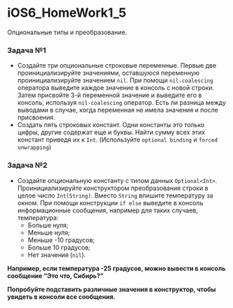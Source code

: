 # iOS6_HomeWork1_5
Опциональные типы и преобразование.

### Задача №1
* Создайте три опциональные строковые переменные. Первые две проинициализируйте значениями, оставшуюся переменную проинициализируйте значением `nil`.
При помощи `nil-coalescing` оператора выведите каждое значение в консоль с новой строки.
Затем присвойте 3-й переменной значение и выведите его в консоль, используя `nil-coalescing` оператор. Есть ли разница между выводами в случае, когда переменная не имела значения и после присвоения.
* Создать пять строковых констант. Одни константы это только цифры, другие содержат еще и буквы. Найти сумму всех этих констант приведя их к `Int`.
(Используйте `optional binding` и `forced unwrapping`)

### Задача №2
* Создайте опциональную константу с типом данных `Optional<Int>`. Проинициализируйте конструктором преобразования строки в целое число `Int(String)`. Вместо `String` впишите температуру за окном. При помощи конструкции `if else` выведите в консоль информационные сообщения, например для таких случаев, температура:
  * Больше нуля;
  * Меньше нуля;
  * Меньше -10 градусов;
  * Больше 10 градусов;
  * Нет значения (`nil`).

**Например, если температура -25 градусов, можно вывести в консоль сообщение “Это что, Сибирь?”**

**Попробуйте подставить различные значения в конструктор, чтобы увидеть в консоли все сообщения.**
